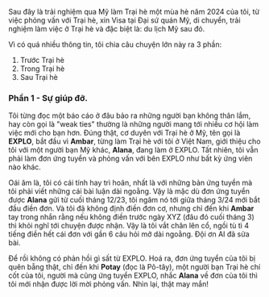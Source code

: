 
Sau đây là trải nghiệm qua Mỹ làm Trại hè một mùa hè năm 2024 của tôi, từ việc phỏng vấn với Trại hè, xin Visa tại Đại sứ quán Mỹ, di chuyển, trải nghiệm làm việc ở Trại hè và đặc biệt là: du lịch Mỹ sau đó.

Vì có quá nhiều thông tin, tôi chia câu chuyện lớn này ra 3 phần:
1. Trước Trại hè
2. Trong Trại hè
3. Sau Trại hè

### Phần 1 - Sự giúp đỡ.

Tôi từng đọc một báo cáo ở đâu bảo ra những người bạn không thân lắm, hay còn gọi là "weak ties" thường là những người mang tới nhiều cơ hội làm việc mới cho bạn hơn. Đúng thật, cơ duyên với Trại hè ở Mỹ, tên gọi là **EXPLO**, bắt đầu vì **Ambar**, từng làm Trại hè với tôi ở Việt Nam, giới thiệu cho tôi với một người bạn Mỹ khác, **Alana**, đang làm ở EXPLO. Tất nhiên, tôi vẫn phải làm đơn ứng tuyển và phỏng vấn với bên EXPLO như bất kỳ ứng viên nào khác. 

Oái ăm là, tôi có cái tính hay trì hoãn, nhất là với những bản ứng tuyển mà tôi phải viết những cái bài luận dài ngoằng. Vậy là mặc dù đơn ứng tuyển được **Alana** gửi từ cuối tháng 12/23, tôi ngâm nó tới giữa tháng 3/24 mới bắt đầu điền đơn. Và tôi đã không định điền đơn cơ, nhưng chỉ đến khi **Ambar** tay trong nhắn rằng nếu không điền trước ngày XYZ (đâu đó cuối tháng 3) thì khỏi nghĩ tới chuyện được nhận. Vậy là tôi vắt chân lên cổ, ngồi tù tì 4 tiếng điền hết cái đơn với gần 6 câu hỏi mở dài ngoằng. Đội ơn AI đã sửa bài. 

Để rồi không có phản hồi gì sất từ EXPLO. Hoá ra, đơn ứng tuyển của tôi bị quên bẵng thật, chỉ đến khi **Potay** (đọc là Pô-tây), một người bạn Trại hè chí cốt của tôi, người mà cũng ứng tuyển EXPLO, nhắc **Alana** về đơn của tôi thì tôi mới nhận được lời mời phỏng vấn. Nhìn lại, thật may mắn! 





